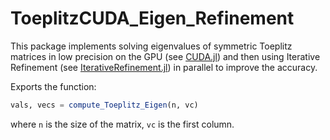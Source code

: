 # ToeplitzCUDA_Eigen_Refinement

This package implements solving eigenvalues of symmetric Toeplitz matrices in low precision on the GPU (see [CUDA.jl](https://github.com/JuliaGPU/CUDA.jl)) and then using Iterative Refinement (see [IterativeRefinement.jl](https://github.com/RalphAS/IterativeRefinement.jl)) in parallel to improve the accuracy.

Exports the function:

```julia
vals, vecs = compute_Toeplitz_Eigen(n, vc)
```

where `n` is the size of the matrix, `vc` is the first column.
